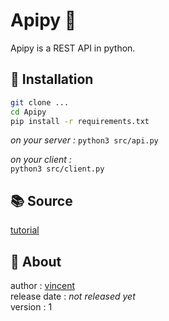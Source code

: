 # Apipy 🐝

Apipy is a REST API in python.

## 🔧  Installation  

```sh 
git clone ... 
cd Apipy
pip install -r requirements.txt
```

*on your server :*
`python3 src/api.py` 

*on your client :*  
`python3 src/client.py`  


## 📚 Source 

[tutorial](https://www.youtube.com/watch?v=GMppyAPbLYk&ab_channel=TechWithTim)


## 👤 About  


author : [vincent](https://www.github.com/Vincent-vst)   
release date : *not released yet*    
version : 1   


